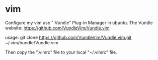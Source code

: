 # vim
Configure my vim use " Vundle" Plug-in Manager in ubuntu.
The Vundle website:  https://github.com/VundleVim/Vundle.vim

usage: git clone https://github.com/VundleVim/Vundle.vim.git ~/.vim/bundle/Vundle.vim

Then copy the  ".vimrc"  file to your local  "~/.vimrc"  file.
